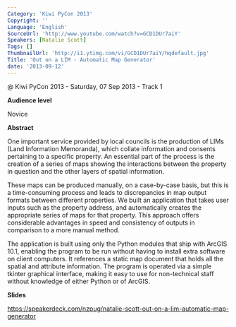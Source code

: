 ```yaml
---
Category: 'Kiwi PyCon 2013'
Copyright: ''
Language: 'English'
SourceUrl: 'http://www.youtube.com/watch?v=GCD1DUr7aiY'
Speakers: [Natalie Scott]
Tags: []
ThumbnailUrl: 'http://i1.ytimg.com/vi/GCD1DUr7aiY/hqdefault.jpg'
Title: 'Out on a LIM - Automatic Map Generator'
date: '2013-09-12'
---
```

@ Kiwi PyCon 2013 - Saturday, 07 Sep 2013 - Track 1

**Audience level**

Novice

**Abstract**

One important service provided by local councils is the production of LIMs (Land Information Memoranda), which collate information and consents pertaining to a specific property. An essential part of the process is the creation of a series of maps showing the interactions between the property in question and the other layers of spatial information.

These maps can be produced manually, on a case-by-case basis, but this is a time-consuming process and leads to discrepancies in map output formats between different properties. We built an application that takes user inputs such as the property address, and automatically creates the appropriate series of maps for that property. This approach offers considerable advantages in speed and consistency of outputs in comparison to a more manual method.

The application is built using only the Python modules that ship with ArcGIS 10.1, enabling the program to be run without having to install extra software on client computers. It references a static map document that holds all the spatial and attribute information. The program is operated via a simple tkinter graphical interface, making it easy to use for non-technical staff without knowledge of either Python or of ArcGIS.

**Slides**

https://speakerdeck.com/nzpug/natalie-scott-out-on-a-lim-automatic-map-generator
